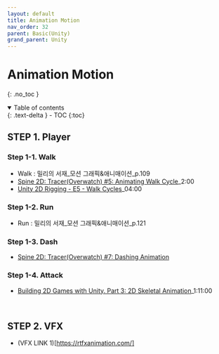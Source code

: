 ```yaml
---
layout: default
title: Animation Motion
nav_order: 32
parent: Basic(Unity)
grand_parent: Unity
---
```


# Animation Motion

{: .no_toc }

<details open markdown="block">
  <summary>
    Table of contents
  </summary>
  {: .text-delta }
- TOC
{:toc}
</details>

<!------------------------------------ STEP ------------------------------------>


## STEP 1. Player 

### Step 1-1. Walk
* Walk : 밀리의 서재_모션 그래픽&애니매이션_p.109
* [Spine 2D: Tracer(Overwatch) #5: Animating Walk Cycle](https://www.youtube.com/watch?v=xYWHjjRlUuQ)_2:00
* [Unity 2D Rigging - E5 - Walk Cycles](https://www.youtube.com/watch?v=xa8JTnzB_Jo&list=PL2cNFQAw_ndxLtVGMDtbbNdWch4yIioBP&index=5)_04:00

### Step 1-2. Run 
* Run : 밀리의 서재_모션 그래픽&애니매이션_p.121

### Step 1-3. Dash
* [Spine 2D: Tracer(Overwatch) #7: Dashing Animation](https://www.youtube.com/watch?v=z8K4w4xlTHo&list=PL9sqFOj762pze86MJRwKs5xaMEdJ87fCH&index=7)

### Step 1-4. Attack
* [Building 2D Games with Unity. Part 3: 2D Skeletal Animation](https://www.youtube.com/watch?v=eagChFn_BAE)_1:11:00

<br>

## STEP 2. VFX

* (VFX LINK 1)[https://rtfxanimation.com/]